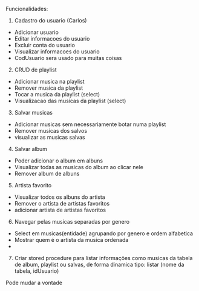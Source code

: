 
Funcionalidades:
1) Cadastro do usuario (Carlos)
 - Adicionar usuario
 - Editar informacoes do usuario
 - Excluir conta do usuario
 - Visualizar informacoes do usuario
 - CodUsuario sera usado para muitas coisas

2) CRUD de playlist
 - Adicionar musica na playlist
 - Remover musica da playlist
 - Tocar a musica da playlist (select)
 - Visualizacao das musicas da playlist (select)

3) Salvar musicas 
 - Adicionar musicas sem necessariamente botar numa playlist
 - Remover musicas dos salvos
 - visualizar as musicas salvas

4) Salvar album
 - Poder adicionar o album em albuns
 - Visualizar todas as musicas do album ao clicar nele
 - Remover album de albuns

5) Artista favorito
 - Visualizar todos os albuns do artista
 - Remover o artista de artistas favoritos
 - adicionar artista de artistas favoritos

6) Navegar pelas musicas separadas por genero
 - Select em musicas(entidade) agrupando por genero e ordem alfabetica
 - Mostrar quem é o artista da musica ordenada
 - 
7) Criar stored procedure para listar informações como musicas da
tabela de album, playlist ou salvas, de forma dinamica tipo:
listar (nome da tabela, idUsuario)

Pode mudar a vontade 

